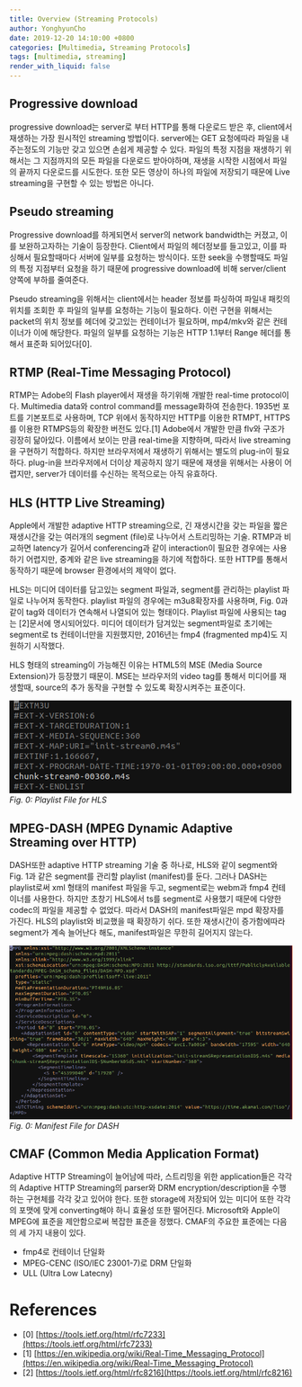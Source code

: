 ```yaml
---
title: Overview (Streaming Protocols)
author: YonghyunCho
date: 2019-12-20 14:10:00 +0800
categories: [Multimedia, Streaming Protocols]
tags: [multimedia, streaming]
render_with_liquid: false
---
```


## Progressive download

progressive download는 server로 부터 HTTP를 통해 다운로드 받은 후, client에서 재생하는 가장 원시적인 streaming 방법이다. server에는 GET 요청에따라  파일을 내주는정도의 기능만 갖고 있으면 손쉽게 제공할 수 있다. 파일의 특정 지점을 재생하기 위해서는 그 지점까지의 모든 파일을 다운로드 받아야하며, 재생을 시작한 시점에서 파일의 끝까지 다운로드를 시도한다. 또한 모든 영상이 하나의 파일에 저장되기 때문에 Live streaming을 구현할 수 있는 방법은 아니다.

## Pseudo streaming

Progressive download를 하게되면서 server의 network bandwidth는 커졌고, 이를 보완하고자하는 기술이 등장한다. Client에서 파일의 헤더정보를 들고있고, 이를 파싱해서 필요할때마다 서버에 일부를 요청하는 방식이다. 또한 seek을 수행할때도 파일의 특정 지점부터 요청을 하기 때문에 progressive download에 비해 server/client 양쪽에 부하를 줄여준다. 

Pseudo streaming을 위해서는 client에서는 header 정보를 파싱하여 파일내 패킷의 위치를 조회한 후 파일의 일부를 요청하는 기능이 필요하다. 이런 구현을 위해서는 packet의 위치 정보를 헤더에 갖고있는 컨테이너가 필요하며, mp4/mkv와 같은 컨테이너가 이에 해당한다. 파일의 일부를 요청하는 기능은 HTTP 1.1부터 Range 헤더를 통해서 표준화 되어있다[0]. 

## RTMP (Real-Time Messaging Protocol)

RTMP는 Adobe의 Flash player에서 재생을 하기위해 개발한 real-time protocol이다. Multimedia data와 control command를 message화하여 전송한다. 1935번 포트를 기본포트로 사용하며, TCP 위에서 동작하지만 HTTP를 이용한 RTMPT, HTTPS를 이용한 RTMPS등의 확장한 버전도 있다.[1] 
Adobe에서 개발한 만큼 flv와 구조가 굉장히 닮아있다. 이름에서 보이는 만큼 real-time을 지향하며, 따라서 live streaming을 구현하기 적합하다. 하지만 브라우저에서 재생하기 위해서는 별도의 plug-in이 필요하다. plug-in을 브라우저에서 더이상 제공하지 않기 때문에 재생을 위해서는 사용이 어렵지만, server가 데이터를 수신하는 목적으로는 아직 유효하다. 

## HLS (HTTP Live Streaming)

Apple에서 개발한 adaptive HTTP streaming으로, 긴 재생시간을 갖는 파일을 짧은 재생시간을 갖는 여러개의 segment (file)로 나누어서 스트리밍하는 기술. RTMP과 비교하면 latency가 길어서 conferencing과 같이 interaction이 필요한 경우에는 사용하기 어렵지만, 중계와 같은 live streaming을 하기에 적합하다. 또한 HTTP를 통해서 동작하기 때문에 browser 환경에서의 제약이 없다. 

HLS는 미디어 데이터를 담고있는 segment 파일과, segment를 관리하는 playlist 파일로 나누어져 동작한다. playlist 파일의 경우에는 m3u8확장자를 사용하며, Fig. 0과 같이 tag와 데이터가 연속해서 나열되어 있는 형태이다. Playlist 파일에 사용되는 tag는 [2]문서에 명시되어있다. 미디어 데이터가 담겨있는 segment파일로 초기에는 segment로 ts 컨테이너만을 지원했지만, 2016년는 fmp4 (fragmented mp4)도 지원하기 시작했다. 

HLS 형태의 streaming이 가능해진 이유는 HTML5의 MSE (Media Source Extension)가 등장했기 때문이. MSE는 브라우저의 video tag를 통해서 미디어를 재생할때, source의 추가 동작을 구현할 수 있도록 확장시켜주는 표준이다.

![Playlist File for HLS](/assets/img/post/multimedia_protocol/streaming_overview/hls-playlist.png)
_Fig. 0: Playlist File for HLS_

## MPEG-DASH (MPEG Dynamic Adaptive Streaming over HTTP)

DASH또한 adaptive HTTP streaming 기술 중 하나로, HLS와 같이 segment와 Fig. 1과 같은 segment를 관리할 playlist (manifest)를 둔다. 그러나 DASH는 playlist로써 xml 형태의 manifest 파일을 두고, segment로는 webm과 fmp4 컨테이너를 사용한다. 하지만 초창기 HLS에서 ts를 segment로 사용했기 때문에 다양한 codec의 파일을 제공할 수 없었다. 따라서 DASH의 manifest파일은 mpd 확장자를 가진다. HLS의 playlist와 비교했을 때 확장하기 쉬다. 또한 재생시간이 증가함에따라 segment가 계속 늘어난다 해도, manifest파일은 무한히 길어지지 않는다.

![Manifest File for DASH](/assets/img/post/multimedia_protocol/streaming_overview/dash-manifest.png)
_Fig. 0: Manifest File for DASH_

## CMAF (Common Media Application Format)

Adaptive HTTP Streaming이 늘어남에 따라, 스트리밍을 위한 application들은 각각의 Adaptive HTTP Streaming의 parser와 DRM encryption/description을 수행하는 구현체를 각각 갖고 있어야 한다. 또한 storage에 저장되어 있는 미디어 또한 각각의 포맷에 맞게 converting해야 하니 효율성 또한 떨어진다. Microsoft와 Apple이 MPEG에 표준을 제안함으로써 복잡한 표준을 정했다. CMAF의 주요한 표준에는 다음의 세 가지 내용이 있다.

- fmp4로 컨테이너 단일화
- MPEG-CENC (ISO/IEC 23001-7)로 DRM 단일화
- ULL (Ultra Low Latecny)

# References
- [0] [https://tools.ietf.org/html/rfc7233](https://tools.ietf.org/html/rfc7233)
- [1] [https://en.wikipedia.org/wiki/Real-Time_Messaging_Protocol](https://en.wikipedia.org/wiki/Real-Time_Messaging_Protocol)
- [2] [https://tools.ietf.org/html/rfc8216](https://tools.ietf.org/html/rfc8216)
